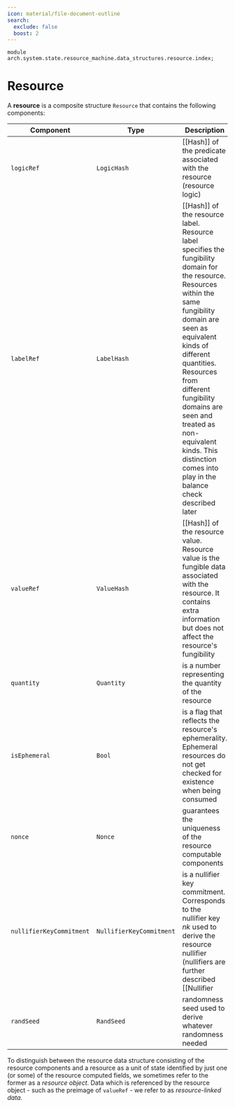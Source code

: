 ```yaml
---
icon: material/file-document-outline
search:
  exclude: false
  boost: 2
---
```


```juvix
module arch.system.state.resource_machine.data_structures.resource.index;
```

# Resource

A **resource** is a composite structure `Resource` that contains the following components:

|Component|Type|Description|
|-|-|-|
|`logicRef`|`LogicHash`|[[Hash]] of the predicate associated with the resource (resource logic)|
|`labelRef`|`LabelHash`|[[Hash]] of the resource label. Resource label specifies the fungibility domain for the resource. Resources within the same fungibility domain are seen as equivalent kinds of different quantities. Resources from different fungibility domains are seen and treated as non-equivalent kinds. This distinction comes into play in the balance check described later|
|`valueRef`|`ValueHash`|[[Hash]] of the resource value. Resource value is the fungible data associated with the resource. It contains extra information but does not affect the resource's fungibility|
|`quantity`|`Quantity`|is a number representing the quantity of the resource|
|`isEphemeral`|`Bool`|is a flag that reflects the resource's ephemerality. Ephemeral resources do not get checked for existence when being consumed|
|`nonce`|`Nonce`|guarantees the uniqueness of the resource computable components|
|`nullifierKeyCommitment`|`NullifierKeyCommitment`|is a nullifier key commitment. Corresponds to the nullifier key $nk$ used to derive the resource nullifier (nullifiers are further described [[Nullifier|here]])|
|`randSeed`|`RandSeed`|randomness seed used to derive whatever randomness needed|

To distinguish between the resource data structure consisting of the resource components and a resource as a unit of state identified by just one (or some) of the resource computed fields, we sometimes refer to the former as a *resource object*. Data which is referenced by the resource object - such as the preimage of `valueRef` - we refer to as *resource-linked data*.